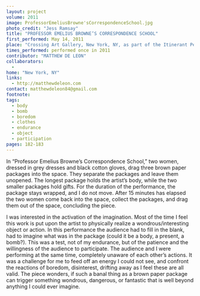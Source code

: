 ```yaml
---
layout: project
volume: 2011
image: ProfessorEmeliusBrowne'sCorrespondenceSchool.jpg
photo_credit: "Jess Ramsay"
title: "PROFESSOR EMELIUS BROWNE’S CORRESPONDENCE SCHOOL"
first_performed: May 14, 2011
place: "Crossing Art Gallery, New York, NY, as part of the Itinerant Performance Art Mini Festival"
times_performed: performed once in 2011
contributor: "MATTHEW DE LEON"
collaborators: 
  - 
home: "New York, NY"
links: 
  - http://matthewdeleon.com
contact: matthewdeleon84@gmail.com
footnote: 
tags: 
  - body
  - bomb
  - boredom
  - clothes
  - endurance
  - object
  - participation
pages: 182-183
---
```


In “Professor Emelius Browne’s Correspondence School,” two women, dressed in grey dresses and black cotton gloves, drag three brown paper packages into the space. They separate the packages and leave them unopened. The longest package holds the artist’s body, while the two smaller packages hold gifts. For the duration of the performance, the package stays wrapped, and I do not move. After 15 minutes has elapsed the two women come back into the space, collect the packages, and drag them out of the space, concluding the piece. 

I was interested in the activation of the imagination. Most of the time I feel this work is put upon the artist to physically realize a wondrous/interesting object or action. In this performance the audience had to fill in the blank, had to imagine what was in the package (could it be a body, a present, a bomb?). This was a test, not of my endurance, but of the patience and the willingness of the audience to participate. The audience and I were performing at the same time, completely unaware of each other’s actions. It was a challenge for me to feed off an energy I could not see, and confront the reactions of boredom, disinterest, drifting away as I feel these are all valid. The piece wonders, if such a banal thing as a brown paper package can trigger something wondrous, dangerous, or fantastic that is well beyond anything I could ever imagine.
